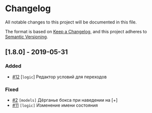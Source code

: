 # Changelog
All notable changes to this project will be documented in this file.

The format is based on [Keep a Changelog](https://keepachangelog.com/en/1.0.0/),
and this project adheres to [Semantic Versioning](https://semver.org/spec/v2.0.0.html).


## [1.8.0] - 2019-05-31

### Added
* [#12](https://github.com/Rightech/test-alpha/issues/12) [`logic`] Редактор условий для переходов 

### Fixed
* [#2](https://github.com/Rightech/test-alpha/issues/2) `[models]` Дёрганье бокса при наведении на [+]
* [#11](https://github.com/Rightech/test-alpha/issues/11) `[logic]` Изменение имени состояния
  
  
